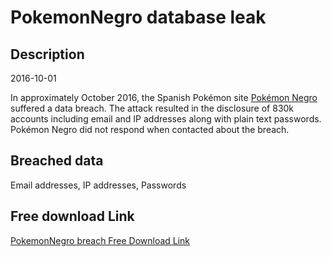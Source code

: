 # PokemonNegro database leak

## Description

2016-10-01

In approximately October 2016, the Spanish Pokémon site <a href="http://pokemonnegro.com" target="_blank" rel="noopener">Pokémon Negro</a> suffered a data breach. The attack resulted in the disclosure of 830k accounts including email and IP addresses along with plain text passwords. Pokémon Negro did not respond when contacted about the breach.

## Breached data

Email addresses, IP addresses, Passwords

## Free download Link

[PokemonNegro breach Free Download Link](https://link-to.net/1229997/656.1677020871599/dynamic/?r=aHR0cHM6Ly93d3cubWVkaWFmaXJlLmNvbS92aWV3L2phSWR1SUpMc2R5bzJaeC9wb2tlbW9ubmVncm8uY29tL2ZpbGU=)